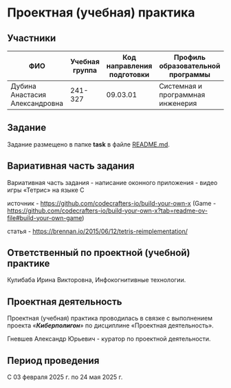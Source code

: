 # Проектная (учебная) практика

## Участники

| ФИО | Учебная группа | Код направления подготовки | Профиль образовательной программы |
|-|-|-|-|
| Дубина Анастасия Александровна | 241-327 | 09.03.01 | Системная и программная инженерия |

## Задание

Задание размещено в папке **task** в файле [README.md](task/README.md).

## Вариативная часть задания

Вариативная часть задания - написание оконного приложения - видео игры «Тетрис» на языке С 

источник - https://github.com/codecrafters-io/build-your-own-x
(Game - https://github.com/codecrafters-io/build-your-own-x?tab=readme-ov-file#build-your-own-game)

статья - https://brennan.io/2015/06/12/tetris-reimplementation/

## Ответственный по проектной (учебной) практике

Кулибаба Ирина Викторовна, Инфокогнитивные технологии.

## Проектная деятельность

Проектная (учебная) практика проводилась в связке с выполнением проекта «***Киберполигон***» по дисциплине «Проектная деятельность».

Гневшев Александр Юрьевич - куратор по проектной деятельности.

## Период проведения

С 03 февраля 2025 г. по 24 мая 2025 г.
